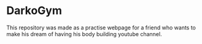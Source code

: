 # DarkoGym

This repository was made as a practise webpage for a friend who wants to make his dream of having his body building youtube channel.
